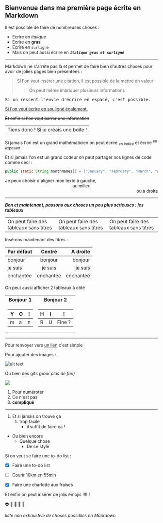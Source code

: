 ## Bienvenue dans ma première page écrite en Markdown


Il est possible de faire de nombreuses choses :

- Ecrire en *italique*
- Ecrire en **gras**
- Ecrire en `surligné`
- Mais on peut aussi écrire en **_`italique gras et surligné`_**

---

Markdown ne s'arrête pas là et permet de faire bien d'autres choses pour avoir de jolies pages bien présentées :

> Si l'on veut insérer une citation, il est possible de la mettre en valeur
>> On peut même imbriquer plusieurs informations

<samp>Si on ressent l'envie d'écrire en espacé, c'est possible.</samp>

<ins>Si l'on veut écrire en souligné également.</ins>

~~Et enfin si l'on veut barrer une information~~

<table><tr><td>Tiens donc ! Si je créais une boîte !</table></tr></td>

Si jamais l'on est un grand mathématicien on peut écrire <sub>en indice</sub> et écrire <sup>en exposant</sup>

Et si jamais l'on est un grand codeur on peut partager nos lignes de code comme ceci :

```java
public static String monthNames[] = {"January", "February", "March", "April", "May", "June", "July", "August", "September", "October", "November", "December"};

```


<div align="left"> Je peux choisir d'aligner mon texte à gauche, </div>

<div align="center"> au milieu </div>

<div align="right"> ou à droite </div>

--- 

**_Bon et maintenant, passons aux choses un peu plus sérieuses : les tableaux_**

<table>
<tr>
<td width = 33%>
On peut faire des tableaux sans titres
</td>
<td width = 33%>
On peut faire des tableaux sans titres
</td>
<td width = 33%>
On peut faire des tableaux sans titres
</td>
</tr>
</table>

Insérons maintenant des titres :

| Par défaut | Centré | A droite |
| ---------- | :----: | -------: |
| bonjour    | bonjour| bonjour  |
|je suis     |je suis | je suis  |
|enchantée   |enchantée|enchantée|

On peut aussi afficher 2 tableaux à côté

<table>
<tr>
<th>Bonjour 1</th>
<th>Bonjour 2</th>
</tr>
<tr>

<td>

| Y | O | ! |
|--|--|--|
| m | a | n |

</td><td>

| H | I | ! |
|--|--|--|
| R | U | Fine ? |

</td></tr> </table>


---

Pour renvoyer vers [un lien](https://www.google.com/) c'est simple

Pour ajouter des images :

![alt text](https://upload.wikimedia.org/wikipedia/en/a/a6/University_of_Oulu_logo.jpg)

Ou bien des gifs *(pour plus de fun)*

<img src="https://mir-s3-cdn-cf.behance.net/project_modules/max_1200/5eeea355389655.59822ff824b72.gif" />



1. Pour numéroter 
2. Ce n'est pas
3. **compliqué**

---

1. Et si jamais on trouve ça
    1. trop facile
        - il suffit de faire ça !

- Ou bien encore
    - Quelque chose
        - De ce style


Si on veut se faire une to-do list :

- [X] Faire une to-do list
- [ ] Courir 10km en 55min
- [X] Faire une charlotte aux fraises


Et enfin on peut insérer de jolis émojis !!!!!!

:alien:
:camel:
:bug:
:rainbow:
:purple_heart:


*liste non exhaustive de choses possibles en Markdown*


